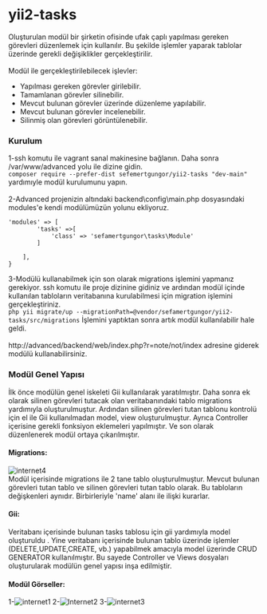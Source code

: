 # yii2-tasks
Oluşturulan modül bir şirketin ofisinde ufak çaplı yapılması gereken görevleri düzenlemek için kullanılır. Bu şekilde işlemler yaparak tablolar üzerinde gerekli değişiklikler gerçekleştirilir.
<br/> <br/>
Modül ile gerçekleştirilebilecek işlevler:
- Yapılması gereken görevler girilebilir.
- Tamamlanan görevler silinebilir.
- Mevcut bulunan görevler üzerinde düzenleme yapılabilir.
- Mevcut bulunan görevler incelenebilir.
- Silinmiş olan görevleri görüntülenebilir.
### Kurulum
1-ssh komutu ile vagrant sanal makinesine bağlanın. Daha sonra /var/www/advanced yolu ile dizine gidin.
<br/>
   `composer require --prefer-dist sefemertgungor/yii2-tasks "dev-main"` yardımıyle modül kurulumunu yapın.
<br/><br/>
2-Advanced projenizin altındaki backend\config\main.php dosyasındaki modules'e kendi modülümüzün yolunu ekliyoruz.
<br/>
```
'modules' => [
        'tasks' =>[
            'class' => 'sefamertgungor\tasks\Module'
        ]

    ],
}

```
3-Modülü kullanabilmek için son olarak migrations işlemini yapmanız gerekiyor. ssh komutu ile proje dizinine gidiniz ve ardından modül içinde kullanılan tabloların veritabanına kurulabilmesi için migration işlemini gerçekleştiriniz.<br/>
`php yii migrate/up --migrationPath=@vendor/sefamertgungor/yii2-tasks/src/migrations` İşlemini yaptıktan sonra artık modül kullanılabilir hale geldi.
<br/><br/>
http://advanced/backend/web/index.php?r=note/not/index adresine giderek modülü kullanabilirsiniz.
### Modül Genel Yapısı
İlk önce modülün genel iskeleti Gii kullanılarak yaratılmıştır. Daha sonra ek olarak silinen görevleri tutacak olan veritabanındaki tablo migrations yardımıyla oluşturulmuştur. Ardından silinen görevleri tutan tablonu kontrolü için el ile Gii kullanılmadan model, view oluşturulmuştur. Ayrıca Controller içerisine gerekli fonksiyon eklemeleri yapılmıştır. Ve son olarak düzenlenerek modül ortaya çıkarılmıştır. 
#### Migrations:
![internet4](https://user-images.githubusercontent.com/72219337/104810965-3a3da300-5809-11eb-9fe8-602fd1c8a7a5.jpg)<br/>
Modül içerisinde migrations ile 2 tane tablo oluşturulmuştur. Mevcut bulunan görevleri tutan tablo ve silinen görevleri tutan tablo olarak. Bu tabloların değişkenleri aynıdır. Birbirleriyle 'name' alanı ile ilişki kurarlar.
#### Gii:
Veritabanı içerisinde bulunan tasks tablosu için gii yardımıyla model oluşturuldu . Yine veritabanı içerisinde bulunan tablo üzerinde işlemler (DELETE,UPDATE,CREATE, vb.) yapabilmek amacıyla model üzerinde CRUD GENERATOR kullanılmıştır. Bu sayede Controller ve Views dosyaları oluşturularak modülün genel yapısı inşa edilmiştir.
#### Modül Görseller:
1-![internet1](https://user-images.githubusercontent.com/72219337/104810915-fd71ac00-5808-11eb-8f10-485e08b3b90d.jpg)
2-![Internet2](https://user-images.githubusercontent.com/72219337/104810934-1712f380-5809-11eb-9b62-c47c0ce9d136.jpg)
3-![internet3](https://user-images.githubusercontent.com/72219337/104810939-2134f200-5809-11eb-92ce-01a9cf1f633b.jpg)
